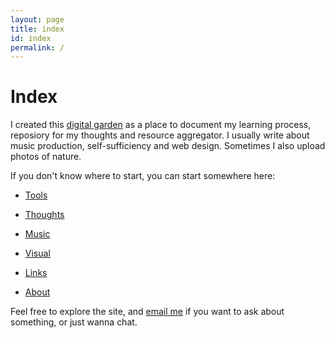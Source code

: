 ```yaml
---
layout: page
title: index
id: index
permalink: /
---
```


# Index

I created this [digital garden](/ideas/digital-garden) as a place to document my learning process, reposiory for my thoughts and resource aggregator. I usually write about music production, self-sufficiency and web design. Sometimes I also upload photos of nature.

If you don't know where to start, you can start somewhere here:

* [Tools](/tools)

* [Thoughts](/thoughts)

* [Music](/music)

* [Visual](/visual)

* [Links](/links)

* [About](/about)

Feel free to explore the site, and [email me](mailto:tymon.zaniewski.pl@gmail.com) if you want to ask about something, or just wanna chat.